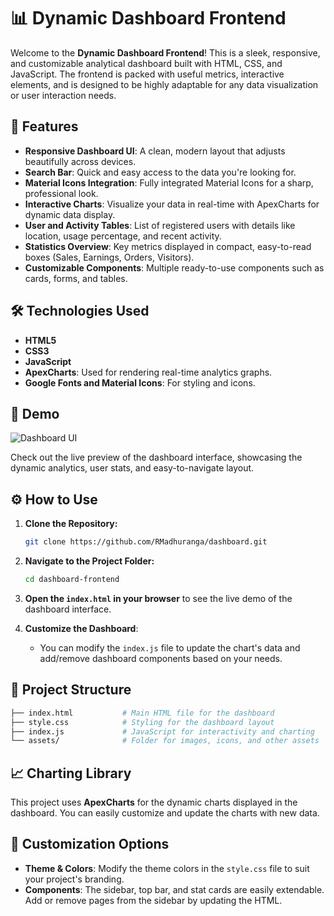 # 📊 Dynamic Dashboard Frontend

Welcome to the **Dynamic Dashboard Frontend**! This is a sleek, responsive, and customizable analytical dashboard built with HTML, CSS, and JavaScript. The frontend is packed with useful metrics, interactive elements, and is designed to be highly adaptable for any data visualization or user interaction needs.

## 🚀 Features

- **Responsive Dashboard UI**: A clean, modern layout that adjusts beautifully across devices.
- **Search Bar**: Quick and easy access to the data you're looking for.
- **Material Icons Integration**: Fully integrated Material Icons for a sharp, professional look.
- **Interactive Charts**: Visualize your data in real-time with ApexCharts for dynamic data display.
- **User and Activity Tables**: List of registered users with details like location, usage percentage, and recent activity.
- **Statistics Overview**: Key metrics displayed in compact, easy-to-read boxes (Sales, Earnings, Orders, Visitors).
- **Customizable Components**: Multiple ready-to-use components such as cards, forms, and tables.

## 🛠️ Technologies Used

- **HTML5**
- **CSS3**
- **JavaScript**
- **ApexCharts**: Used for rendering real-time analytics graphs.
- **Google Fonts and Material Icons**: For styling and icons.

## 🎯 Demo

![Dashboard UI](./path-to-your-screenshot.png)

Check out the live preview of the dashboard interface, showcasing the dynamic analytics, user stats, and easy-to-navigate layout.

## ⚙️ How to Use

1. **Clone the Repository:**
    ```bash
    git clone https://github.com/RMadhuranga/dashboard.git
    ```
2. **Navigate to the Project Folder:**
    ```bash
    cd dashboard-frontend
    ```
3. **Open the `index.html` in your browser** to see the live demo of the dashboard interface.

4. **Customize the Dashboard**:
    - You can modify the `index.js` file to update the chart's data and add/remove dashboard components based on your needs.

## 📂 Project Structure

```bash
├── index.html           # Main HTML file for the dashboard
├── style.css            # Styling for the dashboard layout
├── index.js             # JavaScript for interactivity and charting
└── assets/              # Folder for images, icons, and other assets
```

## 📈 Charting Library

This project uses **ApexCharts** for the dynamic charts displayed in the dashboard. You can easily customize and update the charts with new data.

## 🧰 Customization Options

- **Theme & Colors**: Modify the theme colors in the `style.css` file to suit your project's branding.
- **Components**: The sidebar, top bar, and stat cards are easily extendable. Add or remove pages from the sidebar by updating the HTML.
